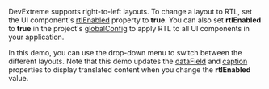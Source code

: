 DevExtreme supports right-to-left layouts. To change a layout to RTL, set the UI component's [rtlEnabled](/Documentation/ApiReference/UI_Widgets/dxDataGrid/Configuration/#rtlEnabled) property to **true**. You can also set **rtlEnabled** to **true** in the project's [globalConfig](/Documentation/ApiReference/Common/Object_Structures/globalConfig/) to apply RTL to all UI components in your application.

In this demo, you can use the drop-down menu to switch between the different layouts. Note that this demo updates the [dataField](/Documentation/ApiReference/UI_Widgets/dxDataGrid/Configuration/columns/#dataField) and [caption](/Documentation/ApiReference/UI_Widgets/dxDataGrid/Configuration/columns/#caption) properties to display translated content when you change the **rtlEnabled** value.
